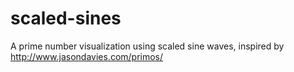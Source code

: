 scaled-sines
============

A prime number visualization using scaled sine waves, inspired by http://www.jasondavies.com/primos/
